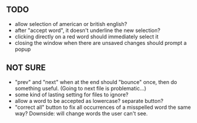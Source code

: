 ## TODO
- allow selection of american or british english?
- after "accept word", it doesn't underline the new selection?
- clicking directly on a red word should immediately select it
- closing the window when there are unsaved changes should prompt a popup

## NOT SURE
- "prev" and "next" when at the end should "bounce" once, then do something useful. (Going to next file is problematic...)
- some kind of lasting setting for files to ignore?
- allow a word to be accepted as lowercase? separate button?
- "correct all" button to fix all occurrences of a misspelled word the same way? Downside: will change words the user can't see.
